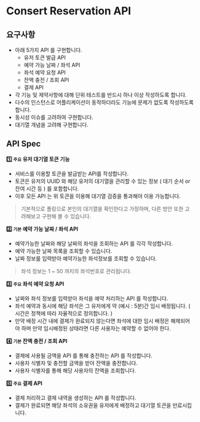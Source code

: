 # Consert Reservation API

## 요구사항
- 아래 5가지 API 를 구현합니다.
    - 유저 토큰 발급 API
    - 예약 가능 날짜 / 좌석 API
    - 좌석 예약 요청 API
    - 잔액 충전 / 조회 API
    - 결제 API
- 각 기능 및 제약사항에 대해 단위 테스트를 반드시 하나 이상 작성하도록 합니다.
- 다수의 인스턴스로 어플리케이션이 동작하더라도 기능에 문제가 없도록 작성하도록 합니다.
- 동시성 이슈를 고려하여 구현합니다.
- 대기열 개념을 고려해 구현합니다.

## API Spec

**1️⃣ `주요` 유저 대기열 토큰 기능**

- 서비스를 이용할 토큰을 발급받는 API를 작성합니다.
- 토큰은 유저의 UUID 와 해당 유저의 대기열을 관리할 수 있는 정보 ( 대기 순서 or 잔여 시간 등 ) 를 포함합니다.
- 이후 모든 API 는 위 토큰을 이용해 대기열 검증을 통과해야 이용 가능합니다.

> 기본적으로 폴링으로 본인의 대기열을 확인한다고 가정하며, 다른 방안 또한 고려해보고 구현해 볼 수 있습니다.
> 

**2️⃣ `기본` 예약 가능 날짜 / 좌석 API**

- 예약가능한 날짜와 해당 날짜의 좌석을 조회하는 API 를 각각 작성합니다.
- 예약 가능한 날짜 목록을 조회할 수 있습니다.
- 날짜 정보를 입력받아 예약가능한 좌석정보를 조회할 수 있습니다.

> 좌석 정보는 1 ~ 50 까지의 좌석번호로 관리됩니다.
> 

**3️⃣ `주요` 좌석 예약 요청 API**

- 날짜와 좌석 정보를 입력받아 좌석을 예약 처리하는 API 를 작성합니다.
- 좌석 예약과 동시에 해당 좌석은 그 유저에게 약 (예시 : 5분)간 임시 배정됩니다. ( 시간은 정책에 따라 자율적으로 정의합니다. )
- 만약 배정 시간 내에 결제가 완료되지 않는다면 좌석에 대한 임시 배정은 해제되어야 하며 만약 임시배정된 상태라면 다른 사용자는 예약할 수 없어야 한다.

**4️⃣ `기본` 잔액 충전 / 조회 API**

- 결제에 사용될 금액을 API 를 통해 충전하는 API 를 작성합니다.
- 사용자 식별자 및 충전할 금액을 받아 잔액을 충전합니다.
- 사용자 식별자를 통해 해당 사용자의 잔액을 조회합니다.

**5️⃣ `주요` 결제 API**

- 결제 처리하고 결제 내역을 생성하는 API 를 작성합니다.
- 결제가 완료되면 해당 좌석의 소유권을 유저에게 배정하고 대기열 토큰을 만료시킵니다.



